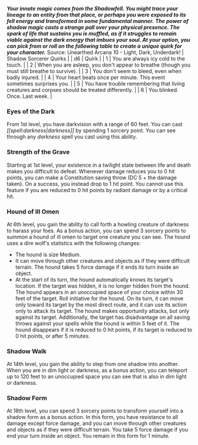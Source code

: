 ***Your innate magic comes from the Shadowfell. You might trace your lineage to an entity from that place, or perhaps you were exposed to its fell energy and transformed in some fundamental manner.***
***The power of shadow magic casts a strange pall over your physical presence. The spark of life that sustains you is muffled, as if it struggles to remain viable against the dark energy that imbues your soul. At your option, you can pick from or roll on the following table to create a unique quirk for your character.***
Source: Unearthed Arcana 10 - Light, Dark, Underdark!
| Shadow Sorcerer Quirks |
| d6 | Quirk |
| 1 | You are always icy cold to the touch. |
| 2 | When you are asleep, you don't appear to breathe (though you must still breathe to survive). |
| 3 | You don't seem to bleed, even when badly injured. |
| 4 | Your heart beats once per minute. This event sometimes surprises you. |
| 5 | You have trouble remembering that living creatures and corpses should be treated differently. |
| 6 | You blinked. Once. Last week. |
### Eyes of the Dark
From 1st level, you have darkvision with a range of 60 feet. You can cast *[[spell:darkness|darkness]]* by spending 1 sorcery point. You can see through any *darkness* spell you cast using this ability.
### Strength of the Grave
Starting at 1st level, your existence in a twilight state between life and death makes you difficult to defeat. Whenever damage reduces you to 0 hit points, you can make a Constitution saving throw (DC 5 + the damage taken). On a success, you instead drop to 1 hit point. You cannot use this feature if you are reduced to 0 hit points by radiant damage or by a critical hit.
### Hound of Ill Omen
At 6th level, you gain the ability to call forth a howling creature of darkness to harass your foes. As a bonus action, you can spend 3 sorcery points to summon a hound of ill omen to target one creature you can see. The hound uses a dire wolf's statistics with the following changes:
* The hound is size Medium.
* It can move through other creatures and objects as if they were difficult terrain. The hound takes 5 force damage if it ends its turn inside an object.
* At the start of its turn, the hound automatically knows its target's location. If the target was hidden, it is no longer hidden from the hound.
The hound appears in an unoccupied space of your choice within 30 feet of the target. Roll initiative for the hound. On its turn, it can move only toward its target by the most direct route, and it can use its action only to attack its target. The hound makes opportunity attacks, but only against its target. Additionally, the target has disadvantage on all saving throws against your spells while the hound is within 5 feet of it. The hound disappears if it is reduced to 0 hit points, if its target is reduced to 0 hit points, or after 5 minutes.
### Shadow Walk
At 14th level, you gain the ability to step from one shadow into another. When you are in dim light or darkness, as a bonus action, you can teleport up to 120 feet to an unoccupied space you can see that is also in dim light or darkness.
### Shadow Form
At 18th level, you can spend 3 sorcery points to transform yourself into a shadow form as a bonus action. In this form, you have resistance to all damage except force damage, and you can move through other creatures and objects as if they were difficult terrain. You take 5 force damage if you end your turn inside an object. You remain in this form for 1 minute.